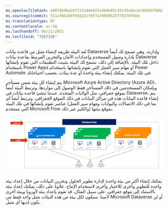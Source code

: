 ```yaml
---
ms.openlocfilehash: e08fdb9be24ff23348e025c468e85c33c55adac6c99365f60b2c53d1a9bbbc66
ms.sourcegitcommit: 511a76b204f93d23cf9f7a70059525f79170f6bb
ms.translationtype: HT
ms.contentlocale: ar-SA
ms.lasthandoff: 08/11/2021
ms.locfileid: "7457336"
---
```

تُعد البيئة طريقه لإنشاء مثيل من قاعدة بيانات Dataverse وإدارته. وهي تسمح لك أيضاً بإدارة وصول المستخدم وإعدادات الأمان والتخزين المرتبط بقاعدة بيانات Dataverse داخل تلك البيئة. بالإضافة إلى ذلك، تسمح لك البيئة بتثبيت التطبيقات التي تقوم بإنشائها باستخدام Power Apps أو مهام سير العمل التي تقوم بإنشائها باستخدام Power Automate في تلك البيئة. يمكنك إنشاء بيئة واحدة أو عدة بيئات، بحسب احتياجاتك.

يتم إنشاء كل بيئة ضمن مستأجر Microsoft Azure Active Directory (Azure AD)، وبإمكان المستخدمين في ذلك المستأجر فقط الوصول إلى مواردها. وترتبط البيئة أيضاً بموقع جغرافي، مثل الولايات المتحدة. عندما تنشئ قاعدة بيانات في Dataverse، يتم إنشاء قاعدة البيانات هذه في مراكز البيانات في ذلك الموقع الجغرافي. وترتبط أيضاً أي عناصر تقوم بإنشائها في تلك البيئة (بما في ذلك الاتصالات والبوابات ومهام سير العمل التي تستخدم Microsoft Flow والكثير غير ذلك) بموقع بيئتها.

![رسم بياني لمستأجر وبيئات متعددة.](../media/Module_2_-_Unit_1_-_Image_1_.png)

يمكنك إنشاء أكثر من بيئة واحدة لإدارة تطوير الحلول وتخزين البيانات من خلال إعداد بيئة واحدة للتطوير وأخرى للاختبار وأخرى لاستخدام الإنتاج. علاوةً على ذلك، يمكنك إعداد بيئة بالاستناد إلى موقع جغرافي. على سبيل المثال، قد تقوم بإعداد بيئة لأوروبا وبيئة أخرى لآسيا. سيكون لكل بيئة من هذه البيئات مثيل واحد فقط من Microsoft Dataverse أو لن يكون لديها أي مثيل.

>
